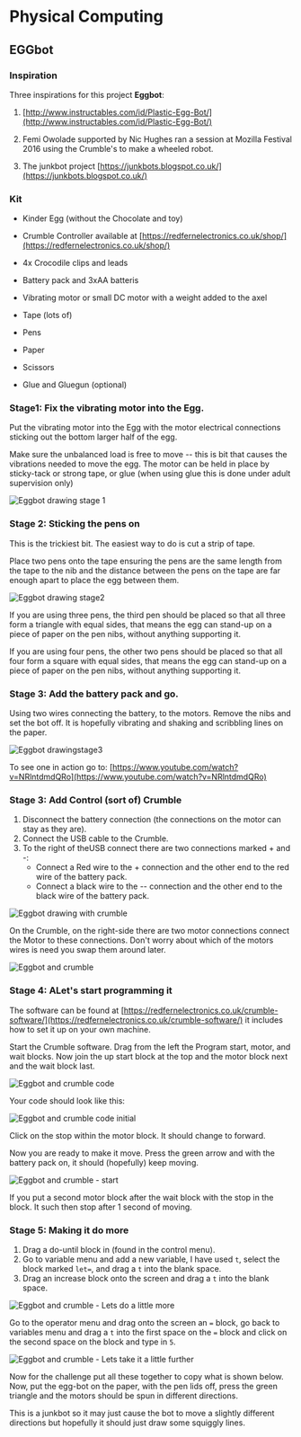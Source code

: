 # Physical Computing

## EGGbot

### Inspiration

Three inspirations for this project **Eggbot**:
1. [http://www.instructables.com/id/Plastic-Egg-Bot/](http://www.instructables.com/id/Plastic-Egg-Bot/)

1. Femi Owolade supported by Nic Hughes ran a session at Mozilla Festival 2016 using the Crumble's to make a wheeled robot.

1. The junkbot project [https://junkbots.blogspot.co.uk/](https://junkbots.blogspot.co.uk/)

### Kit

-   Kinder Egg (without the Chocolate and toy)

-   Crumble Controller available at [https://redfernelectronics.co.uk/shop/](https://redfernelectronics.co.uk/shop/)

-   4x Crocodile clips and leads

-   Battery pack and 3xAA batteris

-   Vibrating motor or small DC motor with a weight added to the axel

-   Tape (lots of)

-   Pens

-   Paper

-   Scissors

-   Glue and Gluegun (optional)

### Stage1: Fix the vibrating motor into the Egg.

Put the vibrating motor into the Egg with the motor electrical connections sticking out the bottom larger half of the egg. 

Make sure the unbalanced load is free to move -- this is bit that causes the vibrations needed to move the egg. The motor can be held in place by sticky-tack or strong tape, or glue (when using glue this is done under adult supervision only)

![Eggbot drawing stage 1](figures/eggbot_stage1.png)

### Stage 2: Sticking the pens on

This is the trickiest bit. The easiest way to do is cut a strip of tape.

Place two pens onto the tape ensuring the pens are the same length from the tape to the nib and the distance between the pens on the tape are far enough apart to place the egg between them.

![Eggbot drawing stage2](figures/eggbot_stage2.png)

If you are using three pens, the third pen should be placed so that all three form a triangle with equal sides, that means the egg can stand-up on a piece of paper on the pen nibs, without anything supporting it.

If you are using four pens, the other two pens should be placed so that all four form a square with equal sides, that means the egg can stand-up on a piece of paper on the pen nibs, without anything supporting it.

### Stage 3: Add the battery pack and go.

Using two wires connecting the battery, to the motors. Remove the nibs and set the bot off. It is hopefully vibrating and shaking and
scribbling lines on the paper.

![Eggbot drawingstage3](figures/eggbot_stage3.png)

To see one in action go to: [https://www.youtube.com/watch?v=NRlntdmdQRo](https://www.youtube.com/watch?v=NRlntdmdQRo)

### Stage 3: Add Control (sort of) Crumble

1. Disconnect the battery connection (the connections on the motor can stay as they are). 
2. Connect the USB cable to the Crumble. 
3. To the right of theUSB connect there are two connections marked + and -:
   - Connect a Red wire to the + connection and the other end to the red wire of the battery pack. 
   - Connect a black wire to the -- connection and the other end to the black wire of the battery pack.

![Eggbot drawing with crumble](figures/eggbot_stage4.png)

On the Crumble, on the right-side there are two motor connections connect the Motor to these connections. Don't worry about which of the motors wires is need you swap them around later.

![Eggbot and crumble](figures/eggbot_stage5.png)

### Stage 4: ALet's start programming it

The software can be found at [https://redfernelectronics.co.uk/crumble-software/](https://redfernelectronics.co.uk/crumble-software/) it includes how to set it up on your own machine.

Start the Crumble software. Drag from the left the Program start, motor, and wait blocks. Now join the up start block at the top and the motor block next and the wait block last.

![Eggbot and crumble code](figures/eggbot_stage6.png)

Your code should look like this:

![Eggbot and crumble code initial](figures/eggbot_stage7.png)

Click on the stop within the motor block. It should change to forward.

Now you are ready to make it move. Press the green arrow and with the battery pack on, it should (hopefully) keep moving.

![Eggbot and crumble - start](figures/eggbot_stage8.png)

If you put a second motor block after the wait block with the stop in the block. It such then stop after 1 second of moving.

### Stage 5: Making it do more

1. Drag a do-until block in (found in the control menu). 
2. Go to variable menu and add a new variable, I have used `t`, select the block marked `let=`, and drag a `t` into the blank space. 
3. Drag an increase block onto the screen and drag a `t` into the blank space.

![Eggbot and crumble - Lets do a little more](figures/eggbot_stage9.png)

Go to the operator menu and drag onto the screen an `=` block, go back to variables menu and drag a `t` into the first space on the `=` block and click on the second space on the block and type in `5`.

![Eggbot and crumble - Lets take it a little further](figures/eggbot_stage10.png)

Now for the challenge put all these together to copy what is shown below. Now, put the egg-bot on the paper, with the pen lids off, press the green triangle and the motors should be spun in different directions.

This is a junkbot so it may just cause the bot to move a slightly  different directions but hopefully it should just draw some squiggly lines.